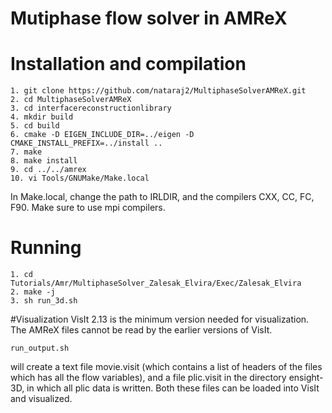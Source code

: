 # Mutiphase flow solver in AMReX

# Installation and compilation 
```
1. git clone https://github.com/nataraj2/MultiphaseSolverAMReX.git
2. cd MultiphaseSolverAMReX
3. cd interfacereconstructionlibrary
4. mkdir build
5. cd build
6. cmake -D EIGEN_INCLUDE_DIR=../eigen -D CMAKE_INSTALL_PREFIX=../install ..
7. make
8. make install
9. cd ../../amrex
10. vi Tools/GNUMake/Make.local
```
In Make.local, change the path to IRLDIR, and the compilers CXX, CC, FC, F90. 
Make sure to use mpi compilers.

# Running
```
1. cd Tutorials/Amr/MultiphaseSolver_Zalesak_Elvira/Exec/Zalesak_Elvira
2. make -j
3. sh run_3d.sh
```

#Visualization
VisIt 2.13 is the minimum version needed for visualization. The AMReX files cannot 
be read by the earlier versions of VisIt.
```
run_output.sh
```
will create a text file movie.visit (which contains a list of headers of the files which has all 
the flow variables), and a file plic.visit in the directory ensight-3D, in which all plic data is 
written. Both these files can be loaded into VisIt and visualized.


